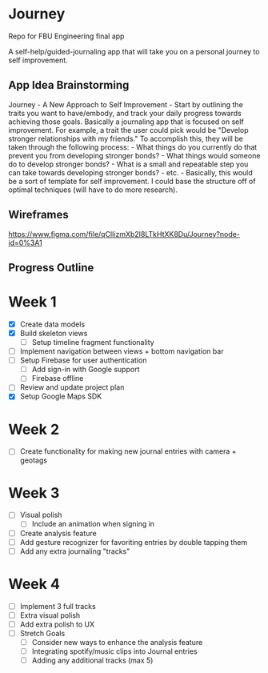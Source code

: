 # Journey
Repo for FBU Engineering final app

A self-help/guided-journaling app that will take you on a personal journey to self improvement.


## App Idea Brainstorming
Journey - A New Approach to Self Improvement
    - Start by outlining the traits you want to have/embody, and track your daily progress towards achieving those goals. Basically a journaling app that is focused on self improvement. For example, a trait the user could pick would be "Develop stronger relationships with my friends." To accomplish this, they will be taken through the following process:
        - What things do you currently do that prevent you from developing stronger bonds?
        - What things would someone do to develop stronger bonds?
        - What is a small and repeatable step you can take towards developing stronger bonds?
        - etc.
    - Basically, this would be a sort of template for self improvement. I could base the structure off of optimal techniques (will have to do more research).
   
   
## Wireframes

https://www.figma.com/file/qClIizmXb2I8LTkHtXK8Du/Journey?node-id=0%3A1

## Progress Outline

# Week 1
- [X] Create data models
- [X] Build skeleton views
    - [ ] Setup timeline fragment functionality
- [ ] Implement navigation between views + bottom navigation bar
- [ ] Setup Firebase for user authentication
    - [ ] Add sign-in with Google support
    - [ ] Firebase offline
- [ ] Review and update project plan
- [X] Setup Google Maps SDK

# Week 2
- [ ] Create functionality for making new journal entries with camera + geotags

# Week 3
- [ ] Visual polish
    - [ ] Include an animation when signing in
- [ ] Create analysis feature
- [ ] Add gesture recognizer for favoriting entries by double tapping them
- [ ] Add any extra journaling "tracks"

# Week 4
- [ ] Implement 3 full tracks
- [ ] Extra visual polish
- [ ] Add extra polish to UX
- [ ] Stretch Goals
    - [ ] Consider new ways to enhance the analysis feature
    - [ ] Integrating spotify/music clips into Journal entries
    - [ ] Adding any additional tracks (max 5)
